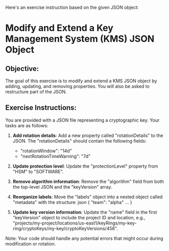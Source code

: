 Here's an exercise instruction based on the given JSON object:

# Modify and Extend a Key Management System (KMS) JSON Object

## Objective:
The goal of this exercise is to modify and extend a KMS JSON object by adding, updating, and removing properties. You will also be asked to restructure part of the JSON.

## Exercise Instructions:

You are provided with a JSON file representing a cryptographic key.
Your tasks are as follows:

1. **Add rotation details**: Add a new property called "rotationDetails" to the JSON. The "rotationDetails" should contain the following fields:
    - "rotationWindow": "14d"
    - "nextRotationTimeWarning": "7d"

2. **Update protection level**: Update the "protectionLevel" property from "HSM" to "SOFTWARE".
3. **Remove algorithm information**: Remove the "algorithm" field from both the top-level JSON and the "keyVersion" array.
4. **Reorganize labels**: Move the "labels" object into a nested object called "metadata" with the structure:
    json
    {
        "team": "alpha"
        ...
    }

5. **Update key version information**: Update the "name" field in the first "keyVersion" object to include the project ID and location, e.g., "projects/my-project/locations/us-east1/keyRings/my-key-ring/cryptoKeys/my-key/cryptoKeyVersions/456".

Note: Your code should handle any potential errors that might occur during modification or rotation.